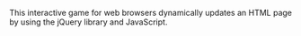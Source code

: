
This interactive game for web browsers dynamically updates an HTML page by using the jQuery library and JavaScript.